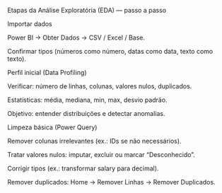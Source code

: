 Etapas da Análise Exploratória (EDA) — passo a passo

Importar dados

Power BI → Obter Dados → CSV / Excel / Base.

Confirmar tipos (números como número, datas como data, texto como texto).

Perfil inicial (Data Profiling)

Verificar: número de linhas, colunas, valores nulos, duplicados.

Estatísticas: média, mediana, min, max, desvio padrão.

Objetivo: entender distribuições e detectar anomalias.

Limpeza básica (Power Query)

Remover colunas irrelevantes (ex.: IDs se não necessários).

Tratar valores nulos: imputar, excluir ou marcar “Desconhecido”.

Corrigir tipos (ex.: transformar salary para decimal).

Remover duplicados: Home → Remover Linhas → Remover Duplicados.
